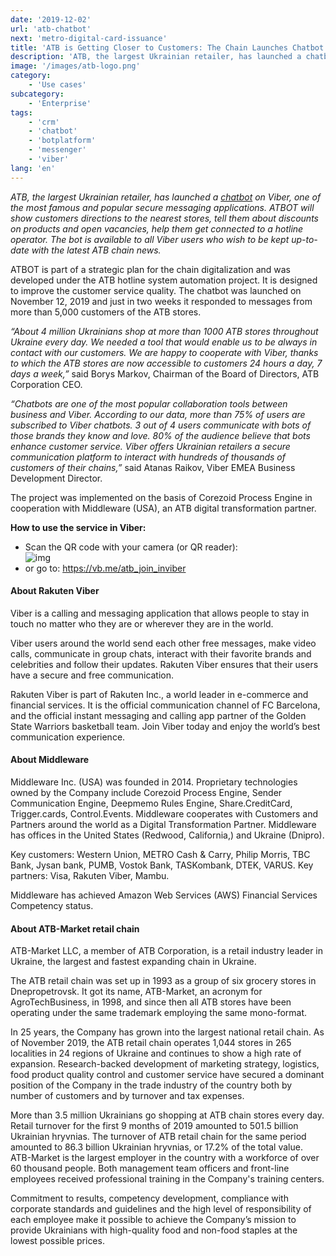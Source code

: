 ```yaml
---
date: '2019-12-02'
url: 'atb-chatbot'
next: 'metro-digital-card-issuance'
title: 'ATB is Getting Closer to Customers: The Chain Launches Chatbot on Viber'
description: 'ATB, the largest Ukrainian retailer, has launched a chatbot on Viber, one of the most famous and popular secure messaging applications. ATBOT will show customers directions to the nearest stores, tell them about discounts on products and open vacancies, help them get connected to a hotline operator'
image: '/images/atb-logo.png'
category:
    - 'Use cases'
subcategory:
	- 'Enterprise'
tags:
    - 'crm'
    - 'chatbot'
    - 'botplatform'
    - 'messenger'
    - 'viber' 
lang: 'en'
---
```


*ATB, the largest Ukrainian retailer, has launched a [chatbot](https://vb.me/atb_join_inviber) on Viber, one of the most famous and popular secure messaging applications. ATBOT will show customers directions to the nearest stores, tell them about discounts on products and open vacancies, help them get connected to a hotline operator. The bot is available to all Viber users who wish to be kept up-to-date with the latest ATB chain news.*

ATBOT is part of a strategic plan for the chain digitalization and was developed under the ATB hotline system automation project. It is designed to improve the customer service quality. The chatbot was launched on November 12, 2019 and just in two weeks it responded to messages from more than 5,000 customers of the ATB stores.
 
*“About 4 million Ukrainians shop at more than 1000 ATB stores throughout Ukraine every day. We needed a tool that would enable us to be always in contact with our customers. We are happy to cooperate with Viber, thanks to which the ATB stores are now accessible to customers 24 hours a day, 7 days a week,”* said Borys Markov, Chairman of the Board of Directors, ATB Corporation CEO.

*“Chatbots are one of the most popular collaboration tools between business and Viber. According to our data, more than 75% of users are subscribed to Viber chatbots. 3 out of 4 users communicate with bots of those brands they know and love. 80% of the audience believe that bots enhance customer service. Viber offers Ukrainian retailers a secure communication platform to interact with hundreds of thousands of customers of their chains,”* said Atanas Raikov, Viber EMEA Business Development Director.

The project was implemented on the basis of Corezoid Process Engine in cooperation with Middleware (USA), an ATB digital transformation partner.

**How to use the service in Viber:**
- Scan the QR code with your camera (or QR reader):<br>
![img](../images/atb-viber-qr-code.png)
- or go to: https://vb.me/atb_join_inviber
 
 
 
#### About Rakuten Viber

Viber is a calling and messaging application that allows people to stay in touch no matter who they are or wherever they are in the world.

Viber users around the world send each other free messages, make video calls, communicate in group chats, interact with their favorite brands and celebrities and follow their updates. Rakuten Viber ensures that their users have a secure and free communication.

Rakuten Viber is part of Rakuten Inc., a world leader in e-commerce and financial services. It is the official communication channel of FC Barcelona, and the official instant messaging and calling app partner of the Golden State Warriors basketball team.
Join Viber today and enjoy the world’s best communication experience.

#### About Middleware

Middleware Inc. (USA) was founded in 2014. Proprietary technologies owned by the Company include Corezoid Process Engine, Sender Communication Engine, Deepmemo Rules Engine, Share.CreditCard, Trigger.cards, Control.Events. Middleware cooperates with Customers and Partners around the world as a Digital Transformation Partner. Middleware has offices in the United States (Redwood, California,) and Ukraine (Dnipro). 

Key customers: Western Union, METRO Cash & Carry, Philip Morris, TBC Bank, Jysan bank, PUMB, Vostok Bank, TASKombank, DTEK, VARUS. Key partners: Visa, Rakuten Viber, Mambu. 

Middleware has achieved Amazon Web Services (AWS) Financial Services Competency status. 

#### About ATB-Market retail chain

ATB-Market LLC, a member of ATB Corporation, is a retail industry leader in Ukraine, the largest and fastest expanding chain in Ukraine.

The ATB retail chain was set up in 1993 as a group of six grocery stores in Dnepropetrovsk. It got its name, ATB-Market, an acronym for AgroTechBusiness, in 1998, and since then all ATB stores have been operating under the same trademark employing the same mono-format.

In 25 years, the Company has grown into the largest national retail chain. As of November 2019, the ATB retail chain operates 1,044 stores in 265 localities in 24 regions of Ukraine and continues to show a high rate of expansion. Research-backed development of marketing strategy, logistics, food product quality control and customer service have secured a dominant position of the Company in the trade industry of the country both by number of customers and by turnover and tax expenses.

More than 3.5 million Ukrainians go shopping at ATB chain stores every day. Retail turnover for the first 9 months of 2019 amounted to 501.5 billion Ukrainian hryvnias. The turnover of ATB retail chain for the same period amounted to 86.3 billion Ukrainian hryvnias, or 17.2% of the total value. ATB-Market is the largest employer in the country with a workforce of over 60 thousand people. Both management team officers and front-line employees received professional training in the Company's training centers.

Commitment to results, competency development, compliance with corporate standards and guidelines and the high level of responsibility of each employee make it possible to achieve the Company’s mission to provide Ukrainians with high-quality food and non-food staples at the lowest possible prices.
